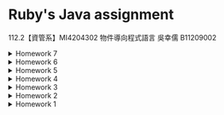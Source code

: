 # Ruby's Java assignment

112.2【資管系】MI4204302 物件導向程式語言
吳幸儒 B11209002

<details>
     <summary>Homework 7</summary>

## Homework7

### 題目描述

請撰寫一個 Book 類別, 包含 String bookName, String isbn, Author authors[], Publisher publisher, Date publishingDate. Author 類別包含 String firstname 與 String lastname, Publisher 類別包含 String corp, String address. 撰寫 BookTest 類別建立兩個 Book 物件並印出其內容.

### 程式資料

- Access Point: /src/Homework7.java
- Book Class: /src/Model/hw07/Book.java
- Author Enum: /src/Model/hw07/Author.java
- Publisher Class: /src/Model/hw07/Publisher.java
- BookTest Class: /src/Model/hw07/test/BookTest.java

由於本次作業要求撰寫 BookTest 來測試 Book 與相關的依賴 ，故採用 junit 來測試，以便管理。

備註: junit 版本為 4.13.1，對應的 jar 檔案已經放在 /lib 資料夾下

![testResult](./src/Images/截圖%202024-04-15%20下午7.47.40.png)


</details>

<details>
     <summary>Homework 6</summary>

## Homework6

### 題目
請設計Date類別與Customer類別，Date類別包含int year,month,day，Customer類別包含String name, Sex sex, Date birthday, String phone，Sex為列舉(enum)型態，其可能值為MALE或FEMALE。撰寫CustomerTest類別，將文字檔customers.txt裡的資料讀入，每行轉換成Customer物件，並列印出來。

### 測試資料
customer.txt
```
Jack Lee,MALE,2000/01/04,0912345678
Jenny Huang,FEMALE,2000/03/05,0933333333
Brian Chen,MALE,2000/08/24,0922222111
Sophia Chou,FEMALE,2000/06/17,0933666333
```

### 程式資料
- Access Point: /src/Homework6.java
- Date Class: /src/Model/hw06/Date.java
- Sex Enum: /src/Model/hw06/Sex.java
- Customer Class: /src/Model/hw06/Customer.java
- CustomerTest Class: /src/Model/hw06/test/CustomerTest.java
- CustomerTest test data: /src/Model/hw06/test/customers.txt

</details>

<details>
     <summary>Homework 5</summary>

## Homework5

### 題目

請撰寫一個程式，能夠解析一個網址字串，將「網路協定(protocol)、主機名稱(host) 、路徑名稱(path)、檔案名稱(filename)、查詢資訊(query)」分別顯示出來。

注意事項：
1. 程式當中，一定要用到 indexOf() 與 substring() 這兩個方法。
2. 請以「 https://moodle2.ntust.edu.tw/course/view.php?id=1763#section-6 」這個字串作為範例，只需要將此網址正常判別即可。即無需做其它例外處理。

提示：
程式包含一個ParseUrl類別以及ParseTest測試類別。
```java
class ParseUrl {
     String protocol;
     String host;
     String path;
     String filename;
     String query;
     
     // 呼叫parse剖析結果放在protocol, host, filename, filetype
     public void parse(String urlString) { …}
     
         public String toString() { …}
}
     
class ParseTest {
     public static void main(String args[]) {
          ParseUrl parser = new ParseUrl();
          parser.parse(“https://moodle.ntust.edu.tw/course/view.php?id=19803”);
          System.out.println(parser);
    }
}
```

剖析結果例
```
protocol: https
host: moodle.ntust.edu.tw
path: /course/
filename: view.php
query: id=19803
```

### 程式資料
- Access Point: /src/Homework5.java
- ParseUrl Class: /src/Model/hw05/ParseUrl.java
- ParseTest Class: /src/Model/hw05/ParseTest.java
</details>

<details>
     <summary>Homework 4</summary>

## Homework4

### 題目

請創建類別Booking, Customer, 列舉型態Title.
撰寫BookingTest類別分別測試建立物件.
```java
import java.util.Date;

public class Booking{
     Customer customer;
     int numAdults, numKids;
     Date bookingTime;
     public Booking(…){…}
}

public enum Title {
    MR, MRS, MS
}

public class Customer {
     String surname;
     Title title;
     String phone;
     Public Customer(…) {}
}
```

由於本次作業要求撰寫 BookingTest 來測試 Booking 與 Customer 這兩個類是否正確，故採用 junit 來測試，以便管理。

備註: junit 版本為 4.13.1，對應的 jar 檔案已經放在 /lib 資料夾下

![testResult](./src/Images/截圖%202024-03-25%20下午11.34.39.png)

### 程式資料
- Access Point: /src/Homework4.java
- Booking Class: /src/Model/hw04/Booking.java
- Customer Class: /src/Model/hw04/Customer.java
- BookingTest Class: /src/Model/hw04/test/BookingTest.java

</details>

<details>
     <summary>Homework 3</summary>

## Homework3
### 題目

請定義兩陣列x,y代表兩向量x ⃑,y ⃑具有相同維度。
```java
double x[] = {….};
double y[] = {…};
```
並請定義三個方法，型態如下：
```java
static double innerProduct(double x[], double y[]);
static double norm2(double x[]);
static double cosine(double x[], double y[]);
```

方法實作可分別計算下列內容：

![](./src/Images/hw03題目.png)

本次作業由於涉及矩陣運算，為求運算穩定、減少「造輪子」等行為，因此使用 weka.core.matrix 的相關方式來達成。
請務必將 /lib/weka.jar 中的檔案用作項目的依賴項。

以 IDEA 舉例：
1. 点击右上角 文件->项目结构->模块->依赖
2. 选择窗口右边的 ‘+’ 按钮，点击 ’JARs或目录‘ ，选择weka.jar文件，点击确定

### 程式資料
- 核心邏輯: /src/Model/VectorCalculator.java
- 測試範例(測試程式): /src/Homework3.java

</details>

<details>
     <summary>Homework 2</summary>

### 題目

程式一開始，會出現下列訊息，要求使用者輸入10位學生的成績。
```bash
請輸入10位同學的成績：
第1位：
第2位：
第3位：
第4位：
第5位：
…
第10位：
```

輸入完成後，程式根據輸入的成績，分別列出下列資訊：
```bash
第1位：
第2位：
第3位：
第4位：
第5位：
…
第10位：
分數介於90-100人數：OO人
分數介於80-89人數：OO人
分數介於70-79人數：OO人
分數介於60-69人數：OO人
分數介於0-59人數：OO人
```
</details>

<details>
     <summary>Homework 1</summary>

## Homework1

### 題目

請撰寫一類別Time包含hour, minute, second三個int欄位，並滿足以下條件，並自行撰寫測試類別TimeTest建立多個Time物件測試Time類別。
-	不同引數個數的建構式: Time(hh,mm,ss), Time(hh,mm), Time(hh)
-	toString()方法: 顯示為 hh:mm:ss格式
-	時分秒的get/set方法(需檢查傳入值的範圍) 方法
```java
int getHour()
int getMinute()
int getSecond()
void setHour(int hh)
void setMinute(int mm)
void setSecond(int ss)
boolean isMorning()
boolean isAfternoon()
boolean isNoon()
boolean isEvening()
```

### 程式資料

- Time 物件: /src/Model/Time.java
- TimeTest 物件: /src/TimeTest.java

### 實作功能
-	Time 物件不同引數個數的建構式: Time(hh,mm,ss), Time(hh,mm), Time(hh)
-	toString()方法: 顯示為 hh:mm:ss 格式(注意：12小時制)
-	時分秒的get/set方法(需檢查傳入值的範圍)
     int getHour(), int getMinute(), int getSecond(), void setHour(int hh), void setMinute(int mm), void setSecond(int ss)
-	boolean isMorning(), boolean isAfternoon(), boolean isNoon(), boolean isEvening()方法

### 時間定義

>#### 格式
> 名稱: 開始時(:分)(:秒) ~ 結束時(:分)(:秒)
- Morning: 0 ~ 12
- Afternoon: 12 ~ 18
- Evening: 18 ~ 20
- Noon: 12:00:00 ~ 12:00:00
</details>
